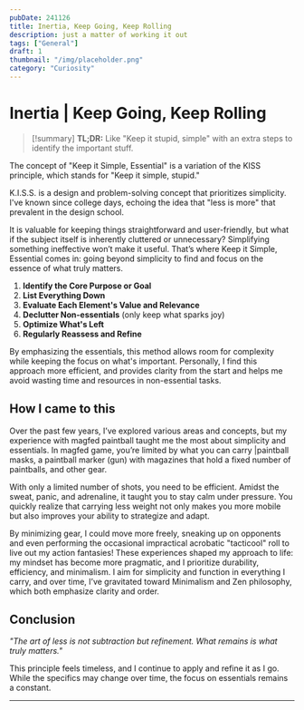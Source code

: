 ```yaml
---
pubDate: 241126
title: Inertia, Keep Going, Keep Rolling
description: just a matter of working it out
tags: ["General"]
draft: 1
thumbnail: "/img/placeholder.png" 
category: "Curiosity"
---
```


# Inertia | Keep Going, Keep Rolling

> [!summary] **TL;DR:** Like "Keep it stupid, simple" with an extra steps to
> identify the important stuff.

The concept of "Keep it Simple, Essential" is a variation of the KISS principle,
which stands for "Keep it simple, stupid."

K.I.S.S. is a design and problem-solving concept that prioritizes simplicity.
I've known since college days, echoing the idea that "less is more" that
prevalent in the design school.

It is valuable for keeping things straightforward and user-friendly, but what if
the subject itself is inherently cluttered or unnecessary? Simplifying something
ineffective won’t make it useful. That’s where Keep it Simple, Essential comes
in: going beyond simplicity to find and focus on the essence of what truly
matters.

1. **Identify the Core Purpose or Goal**
2. **List Everything Down**
3. **Evaluate Each Element's Value and Relevance**
4. **Declutter Non-essentials** (only keep what sparks joy)
5. **Optimize What's Left**
6. **Regularly Reassess and Refine**

By emphasizing the essentials, this method allows room for complexity while
keeping the focus on what's important. Personally, I find this approach more
efficient, and provides clarity from the start and helps me avoid wasting time
and resources in non-essential tasks.

## How I came to this

Over the past few years, I’ve explored various areas and concepts, but my
experience with magfed paintball taught me the most about simplicity and
essentials. In magfed game, you’re limited by what you can carry |paintball
masks, a paintball marker (gun) with magazines that hold a fixed number of
paintballs, and other gear.

With only a limited number of shots, you need to be efficient. Amidst the sweat,
panic, and adrenaline, it taught you to stay calm under pressure. You quickly
realize that carrying less weight not only makes you more mobile but also
improves your ability to strategize and adapt.

By minimizing gear, I could move more freely, sneaking up on opponents and even
performing the occasional impractical acrobatic "tacticool" roll to live out my
action fantasies! These experiences shaped my approach to life: my mindset has
become more pragmatic, and I prioritize durability, efficiency, and minimalism.
I aim for simplicity and function in everything I carry, and over time, I’ve
gravitated toward Minimalism and Zen philosophy, which both emphasize clarity
and order.

## Conclusion

_"The art of less is not subtraction but refinement. What remains is what truly
matters."_

This principle feels timeless, and I continue to apply and refine it as I go.
While the specifics may change over time, the focus on essentials remains a
constant.

---

